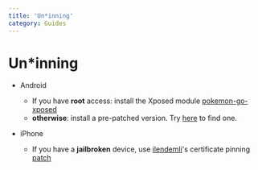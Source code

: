 ```yaml
---
title: 'Un*inning'
category: Guides
---
```


# Un*inning

* Android
  * If you have **root** access: install the Xposed module [pokemon-go-xposed](https://github.com/rastapasta/pokemon-go-xposed)
  * **otherwise**: install a pre-patched version. Try [here](https://github.com/rastapasta/pokemon-go-mitm/blob/master/README.md) to find one.

* iPhone
  * If you have a **jailbroken** device, use [ilendemli](https://github.com/ilendemli)'s certificate pinning [patch](https://github.com/ilendemli/trustme/blob/master/packages/info.ilendemli.trustme_0.0.1-1_iphoneos-arm.deb)
